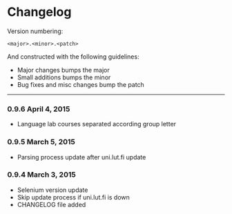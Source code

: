 Changelog
=========

Version numbering:

`<major>.<minor>.<patch>`

And constructed with the following guidelines:

* Major changes bumps the major
* Small additions bumps the minor
* Bug fixes and misc changes bump the patch

---

### 0.9.6 April 4, 2015

* Language lab courses separated according group letter

### 0.9.5 March 5, 2015

* Parsing process update after uni.lut.fi update

### 0.9.4 March 3, 2015

* Selenium version update
* Skip update process if uni.lut.fi is down
* CHANGELOG file added